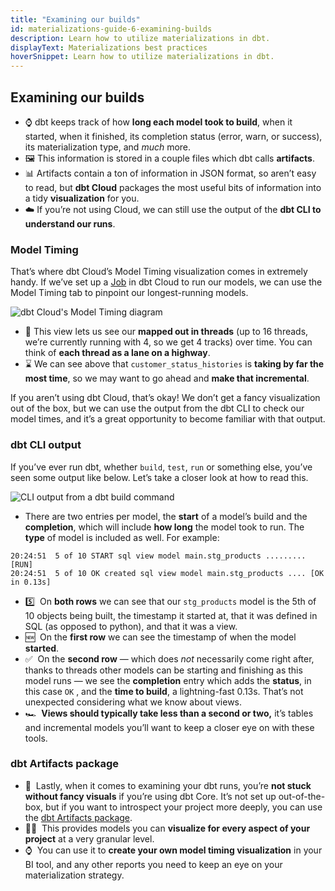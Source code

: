 ```yaml
---
title: "Examining our builds"
id: materializations-guide-6-examining-builds
description: Learn how to utilize materializations in dbt.
displayText: Materializations best practices
hoverSnippet: Learn how to utilize materializations in dbt.
---
```


## Examining our builds

- ⌚ dbt keeps track of how **long each model took to build**, when it started, when it finished, its completion status (error, warn, or success), its materialization type, and _much_ more.
- 🖼️ This information is stored in a couple files which dbt calls **artifacts**.
- 📊 Artifacts contain a ton of information in JSON format, so aren’t easy to read, but **dbt Cloud** packages the most useful bits of information into a tidy **visualization** for you.
- ☁️ If you’re not using Cloud, we can still use the output of the **dbt CLI to understand our runs**.

### Model Timing

That’s where dbt Cloud’s Model Timing visualization comes in extremely handy. If we’ve set up a [Job](https://docs.getdbt.com/docs/get-started/getting-started/building-your-first-project/schedule-a-job#create-and-run-a-job) in dbt Cloud to run our models, we can use the Model Timing tab to pinpoint our longest-running models.

![dbt Cloud's Model Timing diagram](/img/guides/best-practices/materializations/model-timing-diagram.png)

- 🧵 This view lets us see our **mapped out in threads** (up to 16 threads, we’re currently running with 4, so we get 4 tracks) over time. You can think of **each thread as a lane on a highway**.
- ⌛ We can see above that `customer_status_histories` is **taking by far the most time**, so we may want to go ahead and **make that incremental**.

If you aren’t using dbt Cloud, that’s okay! We don’t get a fancy visualization out of the box, but we can use the output from the dbt CLI to check our model times, and it’s a great opportunity to become familiar with that output.

### dbt CLI output

If you’ve ever run dbt, whether `build`, `test`, `run` or something else, you’ve seen some output like below. Let’s take a closer look at how to read this.

![CLI output from a dbt build command](/img/guides/best-practices/materializations/dbt-build-output.png)

- There are two entries per model, the **start** of a model’s build and the **completion**, which will include **how long** the model took to run. The **type** of model is included as well. For example:

```shell
20:24:51  5 of 10 START sql view model main.stg_products ......... [RUN]
20:24:51  5 of 10 OK created sql view model main.stg_products .... [OK in 0.13s]
```

- 5️⃣  On **both rows** we can see that our `stg_products` model is the 5th of 10 objects being built, the timestamp it started at, that it was defined in SQL (as opposed to python), and that it was a view.
- 🆕  On the **first row** we can see the timestamp of when the model **started**.
- ✅  On the **second row** — which does _not_ necessarily come right after, thanks to threads other models can be starting and finishing as this model runs — we see the **completion** entry which adds the **status**, in this case `OK` , and the **time to build**, a lightning-fast 0.13s. That’s not unexpected considering what we know about views.
- 🏎️  **Views should typically take less than a second or two,** it’s tables and incremental models you’ll want to keep a closer eye on with these tools.

### dbt Artifacts package

- 🎨  Lastly, when it comes to examining your dbt runs, you’re **not stuck without fancy visuals** if you’re using dbt Core. It’s not set up out-of-the-box, but if you want to introspect your project more deeply, you can use the [dbt Artifacts package](https://github.com/brooklyn-data/dbt_artifacts).
- 👩‍🎨  This provides models you can **visualize for every aspect of your project** at a very granular level.
- ⌚  You can use it to **create your own model timing visualization** in your BI tool, and any other reports you need to keep an eye on your materialization strategy.
